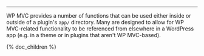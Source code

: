 ---
WP MVC provides a number of functions that can be used either inside or outside of a plugin's `app/` directory.  Many are designed to allow for WP MVC-related functionality to be referenced from elsewhere in a WordPress app (e.g. in a theme or in plugins that aren't WP MVC-based).

{% doc_children %}